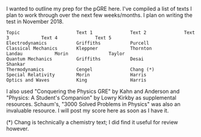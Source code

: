 I wanted to outline my prep for the pGRE here. I've compiled a list of texts I plan to work through over the next few weeks/months. I plan on writing the test in November 2018.

```
Topic                     Text 1              Text 2              Text 3            Text 4              Text 5
Electrodynamics           Griffiths           Purcell
Classical Mechanics       Kleppner            Thornton            Landau            Morin               Taylor
Quantum Mechanics         Griffiths           Desai               Shankar
Thermodynamics            Cengel              Chang (*)
Special Relativity        Morin               Harris
Optics and Waves          King                Harris
```

I also used "Conquering the Physics GRE" by Kahn and Anderson and "Physics: A Student's Companion" by Lowry Kirkby as supplemental resources. Schaum's, "3000 Solved Problems in Physics" was also an invaluable resource. I will post my score here as soon as I have it.

(*) Chang is technically a chemistry text; I did find it useful for review however.
